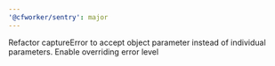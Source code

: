 ```yaml
---
'@cfworker/sentry': major
---
```


Refactor captureError to accept object parameter instead of individual parameters. Enable overriding error level
